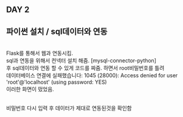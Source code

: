 ## DAY 2
## 파이썬 설치 / sql데이터와 연동

<br>
Flask를 통해서 웹과 연동시킴.
<image></image>

<br>
sql과 연동을 위해서 컨넥터 설치 해줌. [mysql-connector-python]

<br>
후 sql데이터와 연동 할 수 있게 코드를 짜줌.
하면서 root비밀번호를 틀려 
<br>데이터베이스 연결에 실패했습니다: 1045 (28000): Access denied for user 'root'@'localhost' (using password: YES)<br>
이러한 화면이 떴었음. 

<br>비밀번호 다시 입력 후 데이터가 제대로 연동된것을 확인함<br>
<image>
